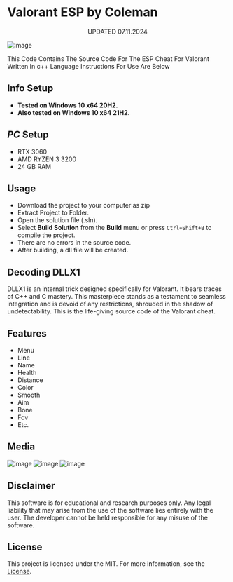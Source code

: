 # Valorant ESP by Coleman
	
<div align="center">
UPDATED 07.11.2024
</div>

![image](https://github.com/emb4arras2sment/valorant-esp/assets/163580540/5f167d8d-c0e8-4cfd-a73c-25df4b268a56)

This Code Contains The Source Code For The ESP Cheat For Valorant Written In c++ Language Instructions For Use Are Below
	
## Info Setup
* **Tested on Windows 10 x64 20H2.**
* **Also tested on Windows 10 x64 21H2.**

## *PC* Setup	
* RTX 3060
* AMD RYZEN 3 3200
* 24 GB RAM

## Usage 
	
- Download the project to your computer as zip
- Extract Project to Folder.
- Open the solution file (.sln).
- Select **Build Solution** from the **Build** menu or press `Ctrl+Shift+B` to compile the project.
- There are no errors in the source code.
- After building, a dll file will be created.
	
	
## Decoding DLLX1
	
DLLX1 is an internal trick designed specifically for Valorant. It bears traces of C++ and C mastery. This masterpiece stands as a testament to seamless integration and is devoid of any restrictions, shrouded in the shadow of undetectability. This is the life-giving source code of the Valorant cheat.
	
	
## Features
* Menu
* Line
* Name
* Health
* Distance
* Color
* Smooth
* Aim
* Bone
* Fov
* Etc.
	
## Media
![image](https://user-images.githubusercontent.com/102756691/161376662-8ff3178e-c447-4b49-9a1b-cb9ea1c6c8ee.png)
![image](https://user-images.githubusercontent.com/102756691/161376673-39647180-ab3d-49b2-bb31-890118277703.png)
![image](https://github.com/emb4arras2sment/valorant-esp/assets/163580540/b14cb8ff-89ab-4b00-98a8-e6d476bf6412)
	
	
## Disclaimer 

This software is for educational and research purposes only. Any legal liability that may arise from the use of the software lies entirely with the user. The developer cannot be held responsible for any misuse of the software.

## License

This project is licensed under the MIT. For more information, see the [License](LICENSE).
